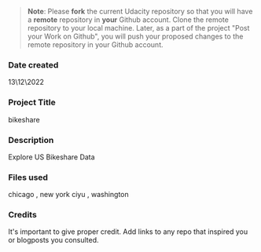 >**Note**: Please **fork** the current Udacity repository so that you will have a **remote** repository in **your** Github account. Clone the remote repository to your local machine. Later, as a part of the project "Post your Work on Github", you will push your proposed changes to the remote repository in your Github account.

### Date created
13\12\2022
### Project Title
bikeshare 
### Description
Explore US Bikeshare Data 
### Files used
chicago , new york ciyu , washington
### Credits
It's important to give proper credit. Add links to any repo that inspired you or blogposts you consulted.

